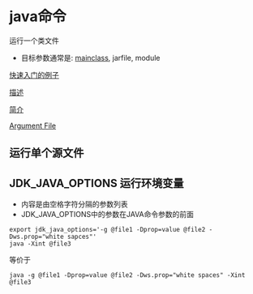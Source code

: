 # java命令

运行一个类文件

- 目标参数通常是: [mainclass](Java_MainClass.md), jarfile, module

[快速入门的例子](Java_Example_Of_Java_Command.md)

[描述](Java_Command_Java_Description.md)

[简介](Java_Command_Java_Synopsis.md)

[Argument File](Java_Command_Java_Argument_File.md)

## 运行单个源文件

## JDK_JAVA_OPTIONS 运行环境变量

- 内容是由空格字符分隔的参数列表
- JDK_JAVA_OPTIONS中的参数在JAVA命令参数的前面

```shell
export jdk_java_options='-g @file1 -Dprop=value @file2 -Dws.prop="white sapces"'
java -Xint @file3
```

等价于

```shell
java -g @file1 -Dprop=value @file2 -Dws.prop="white spaces" -Xint @file3
```
